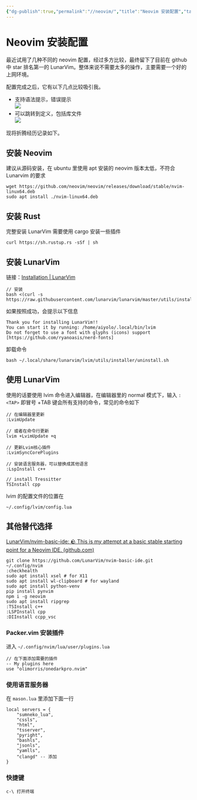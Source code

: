 ```yaml
---
{"dg-publish":true,"permalink":"//neovim/","title":"Neovim 安装配置","tags":["工具效率"]}
---
```



# Neovim 安装配置

最近试用了几种不同的 neovim 配置，经过多方比较，最终留下了目前在 github 中 star 排名第一的 LunarVim。整体来说不需要太多的操作，主要需要一个好的上网环境。

配置完成之后，它有以下几点比较吸引我。

- 支持语法提示，错误提示  
![](https://cdn.jsdelivr.net/gh/aiyolo/imgrepo@main/test/202303071628806.png)
- 可以跳转到定义，包括库文件  
![](https://cdn.jsdelivr.net/gh/aiyolo/imgrepo@main/test/202303071628807.png)

现将折腾经历记录如下。

## 安装 Neovim

建议从源码安装，在 ubuntu 里使用 apt 安装的 neovim 版本太低，不符合 Lunarvim 的要求

```
wget https://github.com/neovim/neovim/releases/download/stable/nvim-linux64.deb
sudo apt install ./nvim-linux64.deb
```

## 安装 Rust

完整安装 LunarVim 需要使用 cargo 安装一些插件

```
curl https://sh.rustup.rs -sSf | sh
```

## 安装 LunarVim

链接：[Installation | LunarVim](https://www.lunarvim.org/docs/installation)

```
// 安装
bash <(curl -s https://raw.githubusercontent.com/lunarvim/lunarvim/master/utils/installer/install.sh)
```

如果按照成功，会提示以下信息

```
Thank you for installing LunarVim!!
You can start it by running: /home/aiyolo/.local/bin/lvim
Do not forget to use a font with glyphs (icons) support [https://github.com/ryanoasis/nerd-fonts]
```

卸载命令

```
bash ~/.local/share/lunarvim/lvim/utils/installer/uninstall.sh
```

## 使用 LunarVim

使用的话要使用 lvim 命令进入编辑器，在编辑器里的 normal 模式下，输入 `:<TAP>` 即冒号 +TAB 键会所有支持的命令，常见的命令如下

```
// 在编辑器里更新 
:LvimUpdate 

// 或者在命令行更新
lvim +LvimUpdate +q

// 更新Lvim核心插件
:LvimSyncCorePlugins

// 安装语言服务器，可以替换成其他语言
:LspInstall c++

// install Tressitter
TSInstall cpp
```

lvim 的配置文件的位置在

```
~/.config/lvim/config.lua
```

## 其他替代选择

[LunarVim/nvim-basic-ide: 🪨 This is my attempt at a basic stable starting point for a Neovim IDE. (github.com)](https://github.com/LunarVim/nvim-basic-ide)

```
git clone https://github.com/LunarVim/nvim-basic-ide.git ~/.config/nvim
:checkhealth
sudo apt install xsel # for X11
sudo apt install wl-clipboard # for wayland
sudo apt install python-venv
pip install pynvim
npm i -g neovim
sudo apt install ripgrep
:TSInstall c++ 
:LSPInstall cpp
:DIInstall ccpp_vsc

```

### Packer.vim 安装插件

进入 ` ~/.config/nvim/lua/user/plugins.lua `

```
// 在下面添加需要的插件
-- My plugins here
use "olimorris/onedarkpro.nvim"
```

### 使用语言服务器

在 `mason.lua` 里添加下面一行

```
local servers = {
	"sumneko_lua",
	"cssls",
	"html",
	"tsserver",
	"pyright",
	"bashls",
	"jsonls",
	"yamlls",
    "clangd" -- 添加
}
```

### 快捷键

```
c-\ 打开终端
```
